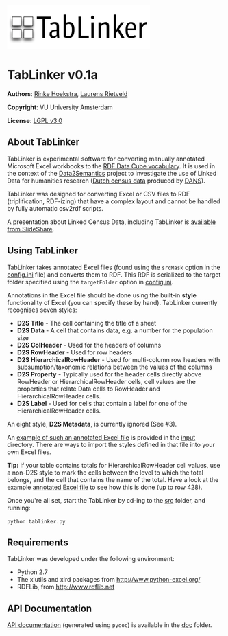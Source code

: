 <img src='http://github.com/Data2Semantics/TabLinker/raw/master/img/tablinker-logo-150dpi.png'/>

# TabLinker v0.1a
**Authors**: [Rinke Hoekstra](http://github.com/RinkeHoekstra), [Laurens Rietveld](http://github.com/LaurensRietveld)

**Copyright**: VU University Amsterdam

**License**: [LGPL v3.0](http://www.gnu.org/licenses/lgpl.html)

## About TabLinker

TabLinker is experimental software for converting manually annotated Microsoft Excel workbooks to the [RDF Data Cube vocabulary](http://publishing-statistical-data.googlecode.com/svn/trunk/specs/src/main/html/cube.html). It is used in the context of the [Data2Semantics](http://www.data2semantics.org) project to investigate the use of Linked Data for humanities research ([Dutch census data](http://www.volkstellingen.nl) produced by [DANS](http://dans.knaw.nl)).

TabLinker was designed for converting Excel or CSV files to RDF (triplification, RDF-izing) that have a complex layout and cannot be handled by fully automatic csv2rdf scripts.

A presentation about Linked Census Data, including TabLinker is [available from SlideShare](http://www.slideshare.net/rinkehoekstra/linked-census-data).

## Using TabLinker

TabLinker takes annotated Excel files (found using the `srcMask` option in the [config.ini](http://github.com/Data2Semantics/TabLinker/tree/master/config.ini) file) and converts them to RDF. This RDF is serialized to the target folder specified using the `targetFolder` option in [config.ini](http://github.com/Data2Semantics/TabLinker/tree/master/config.ini).

Annotations in the Excel file should be done using the built-in **style** functionality of Excel (you can specify these by hand). TabLinker currently recognises seven styles:

* **D2S Title** - The cell containing the title of a sheet
* **D2S Data** - A cell that contains data, e.g. a number for the population size 
* **D2S ColHeader** - Used for the headers of columns
* **D2S RowHeader** - Used for row headers
* **D2S HierarchicalRowHeader** - Used for multi-column row headers with subsumption/taxonomic relations between the values of the columns
* **D2S Property** - Typically used for the header cells directly above RowHeader or HierarchicalRowHeader cells, cell values are the properties that relate Data cells to RowHeader and HierarchicalRowHeader cells.
* **D2S Label** - Used for cells that contain a label for one of the HierarchicalRowHeader cells.

An eight style, **D2S Metadata**, is currently ignored (See #3).

An [example of such an annotated Excel file](http://github.com/Data2Semantics/TabLinker/tree/master/input/BRT_1889_02_T1_marked.xls) is provided in the [input](http://github.com/Data2Semantics/TabLinker/tree/master/input/) directory. There are ways to import the styles defined in that file into your own Excel files.

**Tip:** If your table contains totals for HierarchicalRowHeader cell values, use a non-D2S style to mark the cells between the level to which the total belongs, and the cell that contains the name of the total. Have a look at the example [annotated Excel file](http://github.com/Data2Semantics/TabLinker/tree/master/input/BRT_1889_02_T1_marked.xls) to see how this is done (up to row 428).

Once you're all set, start the TabLinker by cd-ing to the [src](http://github.com/Data2Semantics/TabLinker/tree/master/src/) folder, and running:

```python tablinker.py```

## Requirements

TabLinker was developed under the following environment:

* Python 2.7
* The xlutils and xlrd packages from <http://www.python-excel.org/>
* RDFLib, from <http://www.rdflib.net>

## API Documentation

[API documentation](http://github.com/Data2Semantics/TabLinker/tree/master/doc/tablinker.html) (generated using `pydoc`) is available in the [doc](http://github.com/Data2Semantics/TabLinker/tree/master/doc/) folder.
